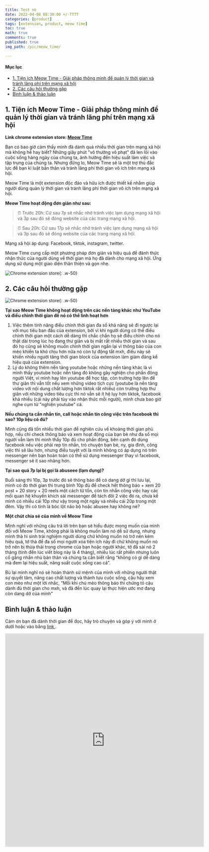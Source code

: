 ```yaml
---
title: Test nè
date: 2022-04-08 08:30:00 +/-TTTT
categories: [product]
tags: [extension, product, meow time]
toc: true
math: true
comments: true
published: true
img_path: /pic/meow_time/

---
```



#### Mục lục

- [1. Tiện ích Meow Time - Giải pháp thông minh để quản lý thời gian và tránh lãng phí trên mạng xã hội](#1)
- [2. Các câu hỏi thường gặp](#2)
- [Bình luận & thảo luận](#3)



<a name="1"></a>

## 1. Tiện ích Meow Time - Giải pháp thông minh để quản lý thời gian và tránh lãng phí trên mạng xã hội

**Link chrome extension store: [Meow Time](https://chrome.google.com/webstore/detail/meow-time/cafpminkhdmambjmieohmnnmjnknmpip?hl=vi)**

Bạn có bao giờ cảm thấy mình đã dành quá nhiều thời gian trên mạng xã hội mà không hề hay biết? Những giây phút "vô thưởng vô phạt" đã len lỏi vào cuộc sống hàng ngày của chúng ta, ảnh hưởng đến hiệu suất làm việc và tập trung của chúng ta. Nhưng đừng lo, Meow Time sẽ là một trợ thủ đắc lực để bạn kỉ luật bản thân và tránh lãng phí thời gian vô ích trên mạng xã hội.

Meow Time là một extension độc đáo và hữu ích được thiết kế nhằm giúp người dùng quản lý thời gian và tránh lãng phí thời gian vô ích trên mạng xã hội.

**Meow Time hoạt động đơn giản như sau:**

> ⏰ Trước 20h: Cứ sau 7p sẽ nhắc nhở tránh việc lạm dụng mạng xã hội và 3p sau đó sẽ đóng website của các trang mạng xã hội.

> ⏰ Sau 20h: Cứ sau 17p sẽ nhắc nhở tránh việc lạm dụng mạng xã hội và 3p sau đó sẽ đóng website của các trang mạng xã hội.

Mạng xã hội áp dụng: Facebook, tiktok, instagram, twitter.

Meow Time cung cấp một phương pháp đơn giản và hiệu quả để đánh thức nhận thức của người dùng về thời gian mà họ đã dành cho mạng xã hội. Ứng dụng sử dụng một giao diện thân thiện và gọn nhẹ.



![Chrome extension store](marketing.png){: .w-50}

<a name="2"></a>

## 2. Các câu hỏi thường gặp

![Chrome extension store](logo.png){: .w-50}

**Tại sao Meow Time không hoạt động trên các nền tảng khác như YouTube và điều chỉnh thời gian để nó có thể linh hoạt hơn**

1. Việc thêm tính năng điều chỉnh thời gian đa số khả năng sẽ đi ngược lại với mục tiêu ban đầu của extension, bởi vì khi người dùng có thể điều chỉnh thời gian một cách dễ dàng thì chắc chắn họ sẽ điều chỉnh cho nó thật dài trong lúc họ đang thư giãn và bị mất rất nhiều thời gian và sau đó họ cũng sẽ không muốn chỉnh thời gian ngắn lại vì thông báo của con mèo khiến ta khó chịu hơn nữa nó còn tự động tắt mxh, điều này sẽ khiến nhiều người tăng thời gian block của extension làm giảm đáng kể hiệu quả của extension.
2. Lý do không thêm nền tảng youtube hoặc những nền tảng khác là vì mình thấy youtube hoặc nền tảng đó không gây nghiện cho phần đông người Việt, vì mình hay lên youtube để học tập, còn trường hợp lên để thư giãn thì vẫn tốt nếu xem những video tích cực (youtube là nền tảng video với nội dung chất lượng hơn tiktok rất nhiều) còn trường hợp thư giãn với những video tiêu cực thì nó vẫn sẽ ít hệ lụy hơn tiktok, facebook khá nhiều (cái này phải tùy vào nhận thức mỗi người), mình chưa bao giờ nghe cụm từ "nghiện youtube" cả.

**Nếu chúng ta cần nhắn tin, call hoặc nhắn tin công việc trên facebook thì sao? 10p liệu có đủ?**

Mình cũng đã tốn nhiều thời gian để nghiên cứu về khoảng thời gian phù hợp, nếu chỉ check thông báo và xem hoạt động của bạn bè như đa số mọi người vẫn làm thì mình thấy 10p đủ cho phần đông, bên cạnh đó dùng facebook nếu việc phải rep tin nhắn, trò chuyện bạn bè, ny, gia đình, công việc thì sẽ lâu hơn, nhưng điều tuyệt vời là mình không có áp dụng nó trên messenger nên bạn hoàn toàn có thể sử dụng messenger thay vì facebook, messenger sẽ ít sao nhãng hơn. 

**Tại sao quá 7p lại bị gọi là abuseee (lạm dụng)?**

Buổi sáng thì 10p, 3p trước đó sẽ thông báo để có dang dở gì thì lưu lại, mình có đo thời gian thì trung bình 10p đủ để check hết thông báo + xem 20 post + 20 story + 20 reels một cách từ tốn, còn tin nhắn công việc hay các mối quan hệ khuyến khích sài messenger để tách đôi 2 việc đó ra, chưa kể mình có nhiều cái 10p như vậy trong một ngày và nhiều cái 20p trong một đêm.  Vậy thì có tính là bóc lột não bộ hoặc abusee hay không nè?

**Một chút chia sẻ của mình về Meow Time**

Mình nghĩ với những câu trả lời trên bạn sẽ hiểu được mong muốn của mình đối với Meow Time, không phải là không muốn làm nó dễ sử dụng, nhưng mình thà hi sinh trải nghiệm người dùng chứ không muốn nó trở nên kém hiệu quả, tớ thà để đa số mọi người xóa tiện ích này đi chứ không muốn nó trở nên bị thừa thải trong chrome của bạn hoặc người khác, tớ đã sài nó 2 tháng (tính đến lúc viết blog này là 4 tháng), nhiều lúc rất phiền nhưng luôn cố gắng nhắn nhủ bản thân và chúng ta cần biết rằng “không có gì dễ dàng mà đem lại hiệu suất, năng suất cuộc sống cao cả”.

Bù lại mình nghĩ nó sẽ hoàn thành sứ mệnh của mình với những người thật sự quyết tâm, nâng cao chất lượng và thành tựu cuộc sống, cậu hãy xem con mèo như một lời nhắc, "Mỗi khi chú mèo thông báo thì chứng tỏ cậu dành đủ thời gian cho mxh, và đã đến lúc quay lại thực hiện ước mơ đang còn dang dở của mình"

<a name="3"></a>

## Bình luận & thảo luận

Cảm ơn bạn đã dành thời gian để đọc, hãy trò chuyện và góp ý với mình ở dưới hoặc vào bằng <a href = "https://forms.gle/ZUrzUFKadCJBAEzaA"> link </a>.

<iframe src="https://docs.google.com/forms/d/e/1FAIpQLSdYX6124QWR49d27Gu08whQH9MhDvXeW9o4KkA-kblLt4URwA/viewform?embedded=true" width="640" height="686" frameborder="0" marginheight="0" marginwidth="0">Đang tải…</iframe>
